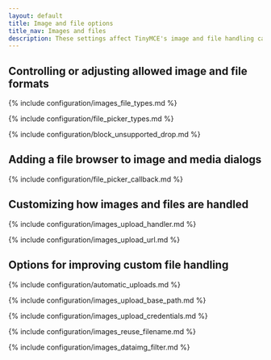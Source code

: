 ```yaml
---
layout: default
title: Image and file options
title_nav: Images and files
description: These settings affect TinyMCE's image and file handling capabilities.
---
```


## Controlling or adjusting allowed image and file formats

{% include configuration/images_file_types.md %}

{% include configuration/file_picker_types.md %}

{% include configuration/block_unsupported_drop.md %}

## Adding a file browser to image and media dialogs

{% include configuration/file_picker_callback.md %}

## Customizing how images and files are handled

{% include configuration/images_upload_handler.md %}

{% include configuration/images_upload_url.md %}

## Options for improving custom file handling

{% include configuration/automatic_uploads.md %}

{% include configuration/images_upload_base_path.md %}

{% include configuration/images_upload_credentials.md %}

{% include configuration/images_reuse_filename.md %}

{% include configuration/images_dataimg_filter.md %}
